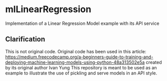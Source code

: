 # mlLinearRegression
Implementation of a Linear Regression Model example with its API service

## Clarification
This is not original code. Original code has been used in this article: https://medium.freecodecamp.org/a-beginners-guide-to-training-and-deploying-machine-learning-models-using-python-48a313502e5a
created by its original author Ivan Yung
This repository is meant to be used as an example to illustrate the use of pickling and serve models in an API style.
